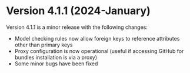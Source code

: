 # Version 4.1.1 (2024-January)

Version 4.1.1 is a minor release with the following changes:&#x20;

* Model checking rules now allow foreign keys to reference attributes other than primary keys
* Proxy configuration is now operational (useful if accessing GitHub for bundles installation is via a proxy)&#x20;
* Some minor bugs have been fixed&#x20;
